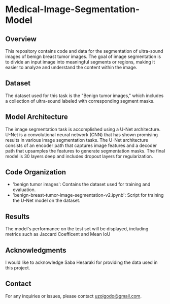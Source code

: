 # Medical-Image-Segmentation-Model

## Overview
This repository contains code and data for the segmentation of ultra-sound images of benign breast tumor images. The goal of image segmentation is to divide an input image into meaningful segments or regions, making it easier to analyze and understand the content within the image.

## Dataset
The dataset used for this task is the "Benign tumor images," which includes a collection of ultra-sound labeled with corresponding segment masks. 

## Model Architecture
The image segmentation task is accomplished using a U-Net architecture. U-Net is a convolutional neural network (CNN) that has shown promising results in various image segmentation tasks. The U-Net architecture consists of an encoder path that captures image features and a decoder path that upsamples the features to generate segmentation masks.
The final model is 30 layers deep and includes dropout layers for regularization.

## Code Organization
- 'benign tumor images': Contains the dataset used for training and evaluation.
- 'benign-breast-tumor-image-segmentation-v2.ipynb': Script for training the U-Net model on the dataset.

## Results
The model's performance on the test set will be displayed, including metrics such as Jaccard Coefficent and Mean IoU

## Acknowledgments
I would like to acknowledge Saba Hesaraki for providing the data used in this project.

## Contact
For any inquiries or issues, please contact uzoigodo@gmail.com.
